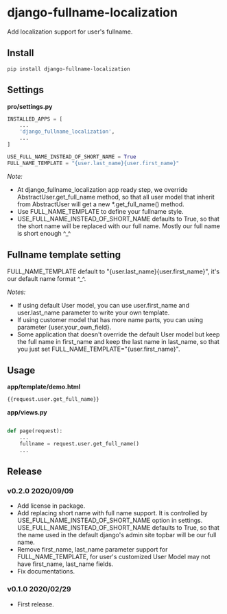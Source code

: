 # django-fullname-localization

Add localization support for user's fullname.

## Install

```shell
pip install django-fullname-localization
```

## Settings

**pro/settings.py**

```python
INSTALLED_APPS = [
    ...
    'django_fullname_localization',
    ...
]

USE_FULL_NAME_INSTEAD_OF_SHORT_NAME = True
FULL_NAME_TEMPLATE = "{user.last_name}{user.first_name}"
```

*Note:*

* At django_fullname_localization app ready step, we override AbstractUser.get_full_name method, so that all user model that inherit from AbstractUser will get a new *.get_full_name() method.
* Use FULL_NAME_TEMPLATE to define your fullname style.
* USE_FULL_NAME_INSTEAD_OF_SHORT_NAME defaults to True, so that the short name will be replaced with our full name. Mostly our full name is short enough ^_^

## Fullname template setting

FULL_NAME_TEMPLATE default to "{user.last_name}{user.first_name}", it's our default name format ^_^.

*Notes:*

* If using default User model, you can use user.first_name and user.last_name parameter to write your own template.
* If using customer model that has more name parts, you can using parameter {user.your_own_field}.
* Some application that doesn't override the default User model but keep the full name in first_name and keep the last name in last_name, so that you just set FULL_NAME_TEMPLATE="{user.first_name}".

## Usage

**app/template/demo.html**

```html
{{request.user.get_full_name}}
```

**app/views.py**

```python

def page(request):
    ...
    fullname = request.user.get_full_name()
    ...
```


## Release

### v0.2.0 2020/09/09

- Add license in package.
- Add replacing short name with full name support. It is controlled by USE_FULL_NAME_INSTEAD_OF_SHORT_NAME option in settings. USE_FULL_NAME_INSTEAD_OF_SHORT_NAME defaults to True, so that the name used in the default django's admin site topbar will be our full name.
- Remove first_name, last_name parameter support for FULL_NAME_TEMPLATE, for user's customized User Model may not have first_name, last_name fields.
- Fix documentations.

### v0.1.0 2020/02/29

- First release.

